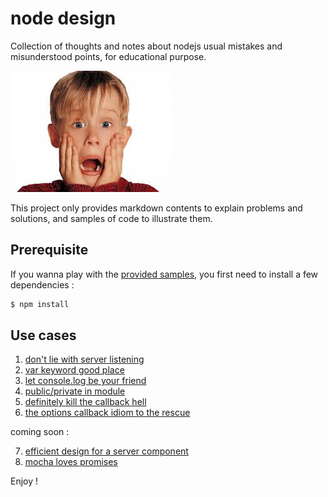 node design
===========

Collection of thoughts and notes about nodejs usual mistakes and misunderstood points, for educational purpose.

![Oh no!](https://raw.githubusercontent.com/openhoat/node-design/master/assets/oh-no.jpg)

This project only provides markdown contents to explain problems and solutions, and samples of code to illustrate them.

Prerequisite
------------

If you wanna play with the [provided samples](https://github.com/openhoat/node-design/tree/master/samples), you first need to install a few dependencies :

```bash
$ npm install
```

Use cases
---------

1. [don't lie with server listening](docs/server-listening.md)
2. [var keyword good place](docs/var.md)
3. [let console.log be your friend](docs/console.md)
4. [public/private in module](docs/module-private.md)
5. [definitely kill the callback hell](docs/callback-hell.md)
6. [the options callback idiom to the rescue](docs/options-cb.md)

coming soon :

7. [efficient design for a server component](docs/server.md)
8. [mocha loves promises](docs/mocha-promises.md)

Enjoy !